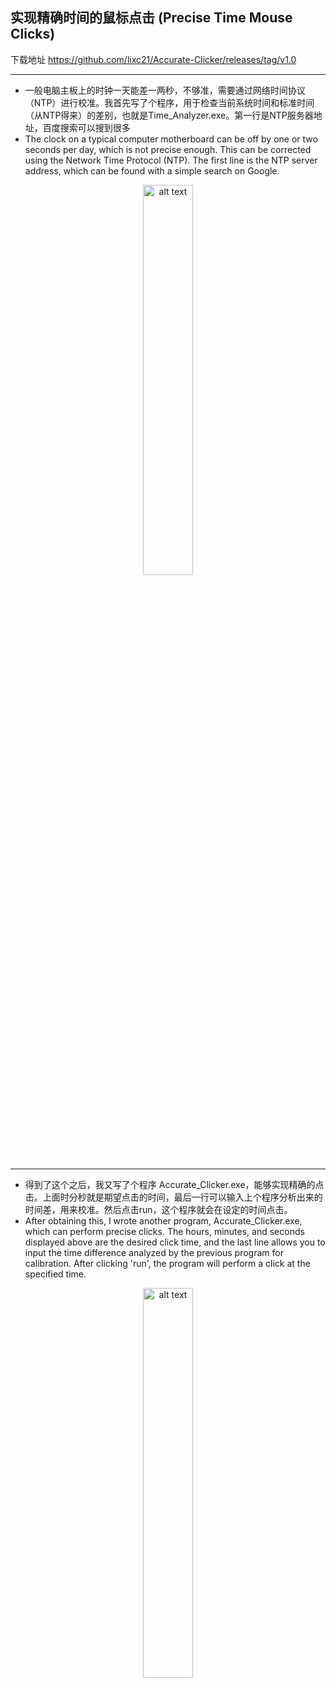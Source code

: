 ## 实现精确时间的鼠标点击 (Precise Time Mouse Clicks)

下载地址 https://github.com/lixc21/Accurate-Clicker/releases/tag/v1.0

---
- 一般电脑主板上的时钟一天能差一两秒，不够准，需要通过网络时间协议（NTP）进行校准。我首先写了个程序，用于检查当前系统时间和标准时间（从NTP得来）的差别，也就是Time_Analyzer.exe。第一行是NTP服务器地址，百度搜索可以搜到很多  
- The clock on a typical computer motherboard can be off by one or two seconds per day, which is not precise enough. This can be corrected using the Network Time Protocol (NTP). The first line is the NTP server address, which can be found with a simple search on Google.

<p align="center">
<img src="https://github.com/lixc21/Accurate-Clicker/assets/95122124/418aa8a2-5ec2-489f-ac97-e805ceaae251" alt="alt text" width="40%" />
</p>

---
- 得到了这个之后，我又写了个程序 Accurate_Clicker.exe，能够实现精确的点击。上面时分秒就是期望点击的时间，最后一行可以输入上个程序分析出来的时间差，用来校准。然后点击run，这个程序就会在设定的时间点击。  
- After obtaining this, I wrote another program, Accurate_Clicker.exe, which can perform precise clicks. The hours, minutes, and seconds displayed above are the desired click time, and the last line allows you to input the time difference analyzed by the previous program for calibration. After clicking 'run', the program will perform a click at the specified time.

<p align="center">
<img src="https://github.com/lixc21/Accurate-Clicker/assets/95122124/4369b305-0800-4f3e-a13e-9f64aaecf45b" alt="alt text" width="40%" />
</p>


